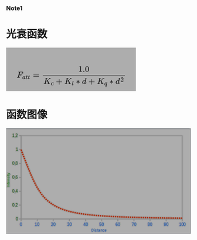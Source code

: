 ### Note1

# 光衰函数
![](attachments/2022-10-26-15-32-04.png)

# 函数图像
![](attachments/2022-10-26-15-32-22.png)
